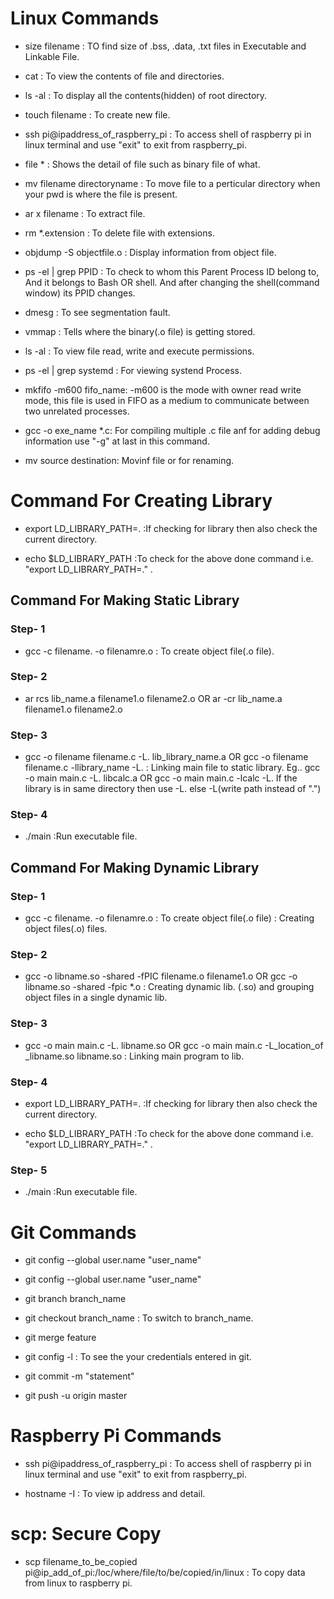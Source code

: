 # Linux Commands

- size filename : TO find size of .bss, .data, .txt files in Executable and Linkable File.

- cat : To view the contents of file and directories.

- ls -al : To display all the contents(hidden) of root directory.

- touch filename : To create new file.

- ssh pi@ipaddress_of_raspberry_pi : To access shell of raspberry pi in linux terminal and use "exit" to exit from raspberry_pi.

- file * : Shows the detail of file such as binary file of what.

- mv filename directoryname : To move file to a perticular directory when your pwd is where the file is present.

- ar x filename : To extract file.

- rm *.extension : To delete file with extensions.

- objdump -S objectfile.o : Display information from object file.

- ps -el | grep PPID : To check to whom this Parent Process ID belong to, And it belongs to Bash OR shell. And after changing the shell(command window) its PPID changes.

- dmesg : To see segmentation fault.

- vmmap : Tells where the binary(.o file) is getting stored.

- ls -al : To view file read, write and execute permissions.

- ps -el | grep systemd : For viewing systend Process.

- mkfifo -m600 fifo_name: -m600 is the mode with owner read write mode, this file is used in FIFO as a medium to communicate between two unrelated processes.

- gcc -o exe_name *.c: For compiling multiple .c file anf for adding debug information use "-g" at last in this command.

- mv source destination: Movinf file or for renaming.


# Command For Creating Library
- export LD_LIBRARY_PATH=.  :If checking for library then also check the current directory. 

- echo $LD_LIBRARY_PATH   :To check for the above done command i.e. "export LD_LIBRARY_PATH=." .



## Command For Making Static Library

### Step- 1

- gcc -c filename. -o filenamre.o : To create object file(.o file).

### Step- 2

- ar rcs lib_name.a filename1.o filename2.o OR ar -cr lib_name.a filename1.o filename2.o

### Step- 3

- gcc -o filename filename.c -L. lib_library_name.a  OR  gcc -o filename filename.c -llibrary_name -L. : Linking main file to static library.
    Eg.. gcc -o main main.c -L. libcalc.a   OR gcc -o main main.c -lcalc -L. 
    If the library is in same directory then use -L. else -L(write path instead of ".")

### Step- 4

- ./main :Run executable file.



## Command For Making Dynamic Library

### Step- 1

- gcc -c filename. -o filenamre.o : To create object file(.o file)  : Creating object files(.o) files.

### Step- 2

- gcc -o libname.so -shared -fPIC filename.o filename1.o  OR gcc -o libname.so -shared -fpic *.o  : Creating dynamic lib. (.so) and grouping object files in a 
  single dynamic lib.

### Step- 3
 
- gcc -o main main.c -L. libname.so OR gcc -o main main.c -L_location_of _libname.so libname.so  : Linking main program to lib.

### Step- 4

- export LD_LIBRARY_PATH=.  :If checking for library then also check the current directory. 

- echo $LD_LIBRARY_PATH   :To check for the above done command i.e. "export LD_LIBRARY_PATH=." .

### Step- 5

- ./main :Run executable file.



# Git Commands

- git config --global user.name "user_name"

- git config --global user.name "user_name"

- git branch branch_name

- git checkout branch_name : To switch to branch_name.

- git merge feature 

- git config -l : To see the your credentials entered in git.

- git commit -m "statement"

- git push -u origin master

# Raspberry Pi Commands

- ssh pi@ipaddress_of_raspberry_pi : To access shell of raspberry pi in linux terminal and use "exit" to exit from raspberry_pi.

- hostname -I : To view ip address and detail.

# scp: Secure Copy

- scp filename_to_be_copied pi@ip_add_of_pi:/loc/where/file/to/be/copied/in/linux : To copy data from linux to raspberry pi.

